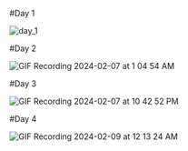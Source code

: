 #Day 1

![day_1](https://github.com/AhmedHassanHamid/100DaysCSS/assets/80314524/a53a9a2c-24b9-4c34-8164-c9dd3d9cd926)

#Day 2

![GIF Recording 2024-02-07 at 1 04 54 AM](https://github.com/AhmedHassanHamid/100DaysCSS/assets/80314524/6ce21320-adb1-42ae-87c1-99a6081990c9)

#Day 3

![GIF Recording 2024-02-07 at 10 42 52 PM](https://github.com/AhmedHassanHamid/100DaysCSS/assets/80314524/ac376ccc-a7b6-4889-9ed1-d1e66654178e)

#Day 4

![GIF Recording 2024-02-09 at 12 13 24 AM](https://github.com/AhmedHassanHamid/100DaysCSS/assets/80314524/faabecad-d1f9-4153-ab2c-8431ae65df22)


